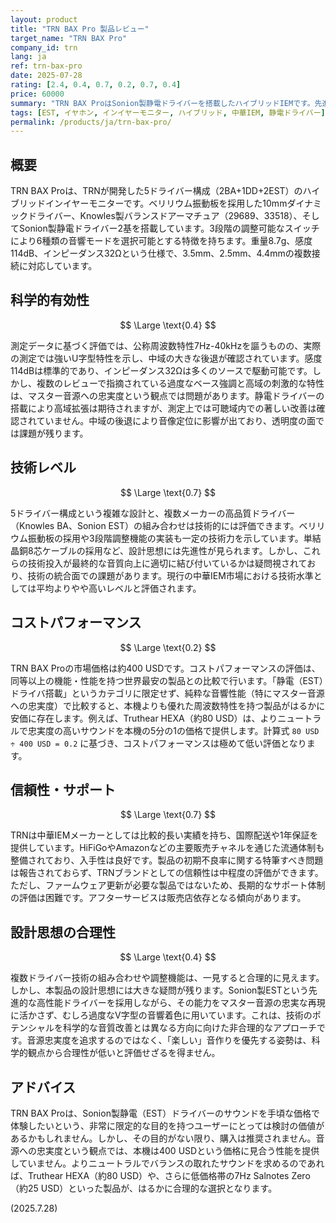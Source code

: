 ```yaml
---
layout: product
title: "TRN BAX Pro 製品レビュー"
target_name: "TRN BAX Pro"
company_id: trn
lang: ja
ref: trn-bax-pro
date: 2025-07-28
rating: [2.4, 0.4, 0.7, 0.2, 0.7, 0.4]
price: 60000
summary: "TRN BAX ProはSonion製静電ドライバーを搭載したハイブリッドIEMです。先進技術を採用しているものの、音源忠実度よりV字型のサウンドを優先したチューニングとなっており、測定性能に基づけばコストパフォーマンスは限定的です。"
tags: [EST, イヤホン, インイヤーモニター, ハイブリッド, 中華IEM, 静電ドライバー]
permalink: /products/ja/trn-bax-pro/
---
```

## 概要

TRN BAX Proは、TRNが開発した5ドライバー構成（2BA+1DD+2EST）のハイブリッドインイヤーモニターです。ベリリウム振動板を採用した10mmダイナミックドライバー、Knowles製バランスドアーマチュア（29689、33518）、そしてSonion製静電ドライバー2基を搭載しています。3段階の調整可能なスイッチにより6種類の音響モードを選択可能とする特徴を持ちます。重量8.7g、感度114dB、インピーダンス32Ωという仕様で、3.5mm、2.5mm、4.4mmの複数接続に対応しています。

## 科学的有効性

$$ \Large \text{0.4} $$

測定データに基づく評価では、公称周波数特性7Hz-40kHzを謳うものの、実際の測定では強いU字型特性を示し、中域の大きな後退が確認されています。感度114dBは標準的であり、インピーダンス32Ωは多くのソースで駆動可能です。しかし、複数のレビューで指摘されている過度なベース強調と高域の刺激的な特性は、マスター音源への忠実度という観点では問題があります。静電ドライバーの搭載により高域拡張は期待されますが、測定上では可聴域内での著しい改善は確認されていません。中域の後退により音像定位に影響が出ており、透明度の面では課題が残ります。

## 技術レベル

$$ \Large \text{0.7} $$

5ドライバー構成という複雑な設計と、複数メーカーの高品質ドライバー（Knowles BA、Sonion EST）の組み合わせは技術的には評価できます。ベリリウム振動板の採用や3段階調整機能の実装も一定の技術力を示しています。単結晶銅8芯ケーブルの採用など、設計思想には先進性が見られます。しかし、これらの技術投入が最終的な音質向上に適切に結び付いているかは疑問視されており、技術の統合面での課題があります。現行の中華IEM市場における技術水準としては平均よりやや高いレベルと評価されます。

## コストパフォーマンス

$$ \Large \text{0.2} $$

TRN BAX Proの市場価格は約400 USDです。コストパフォーマンスの評価は、同等以上の機能・性能を持つ世界最安の製品との比較で行います。「静電（EST）ドライバ搭載」というカテゴリに限定せず、純粋な音響性能（特にマスター音源への忠実度）で比較すると、本機よりも優れた周波数特性を持つ製品がはるかに安価に存在します。例えば、Truthear HEXA（約80 USD）は、よりニュートラルで忠実度の高いサウンドを本機の5分の1の価格で提供します。計算式 `80 USD ÷ 400 USD = 0.2` に基づき、コストパフォーマンスは極めて低い評価となります。

## 信頼性・サポート

$$ \Large \text{0.7} $$

TRNは中華IEMメーカーとしては比較的長い実績を持ち、国際配送や1年保証を提供しています。HiFiGoやAmazonなどの主要販売チャネルを通じた流通体制も整備されており、入手性は良好です。製品の初期不良率に関する特筆すべき問題は報告されておらず、TRNブランドとしての信頼性は中程度の評価ができます。ただし、ファームウェア更新が必要な製品ではないため、長期的なサポート体制の評価は困難です。アフターサービスは販売店依存となる傾向があります。

## 設計思想の合理性

$$ \Large \text{0.4} $$

複数ドライバー技術の組み合わせや調整機能は、一見すると合理的に見えます。しかし、本製品の設計思想には大きな疑問が残ります。Sonion製ESTという先進的な高性能ドライバーを採用しながら、その能力をマスター音源の忠実な再現に活かさず、むしろ過度なV字型の音響着色に用いています。これは、技術のポテンシャルを科学的な音質改善とは異なる方向に向けた非合理的なアプローチです。音源忠実度を追求するのではなく、「楽しい」音作りを優先する姿勢は、科学的観点から合理性が低いと評価せざるを得ません。

## アドバイス

TRN BAX Proは、Sonion製静電（EST）ドライバーのサウンドを手頃な価格で体験したいという、非常に限定的な目的を持つユーザーにとっては検討の価値があるかもしれません。しかし、その目的がない限り、購入は推奨されません。音源への忠実度という観点では、本機は400 USDという価格に見合う性能を提供していません。よりニュートラルでバランスの取れたサウンドを求めるのであれば、Truthear HEXA（約80 USD）や、さらに低価格帯の7Hz Salnotes Zero（約25 USD）といった製品が、はるかに合理的な選択となります。

(2025.7.28)

